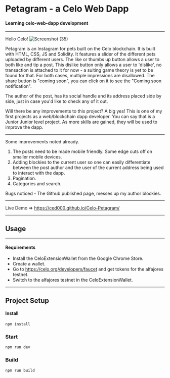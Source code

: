 # Petagram - a Celo Web Dapp
#### Learning celo-web-dapp development
***
Hello Celo!
![Screenshot (35)](https://user-images.githubusercontent.com/48166371/128304777-4651f689-22bd-4a3b-85bd-d22e383fbb30.png)


Petagram is an Instagram for pets built on the Celo blockchain. It is built with HTML, CSS, JS and Solidity. It features a slider of the different pets uploaded by different users. The like or thumbs up button allows a user to both like and tip a post. This dislike button only allows a user to 'dislike', no transaction is attached to it for now - a suiting game theory is yet to be found for that. For both cases, multiple impressions are disallowed. The share button is "coming soon", you can click on it to see the "Coming soon notification".

The author of the post, has its social handle and its address placed side by side, just in case you'd like to check any of it out. 

Will there be any improvements to this project? 
A big yes! This is one of my first projects as a web/blockchain dapp developer. You can say that is a Junior Junior level project. As more skills are gained, they will be used to improve the dapp. 

***
Some improvements noted already. 
1. The posts need to be made mobile friendly. Some edge cuts off on smaller mobile devices.
2. Adding blockies to the current user so one can easily differentiate between the post author and the user of the current address being used to interact with the dapp.
3. Pagination. 
4. Categories and search. 

Bugs noticed - The Github published page, messes up my author blockies. 
***
Live Demo => https://ced000.github.io/Celo-Petagram/
***

## Usage
***

#### Requirements
* Install the CeloExtensionWallet from the Google Chrome Store.
* Create a wallet.
* Go to https://celo.org/developers/faucet and get tokens for the alfajores testnet.
* Switch to the alfajores testnet in the CeloExtensionWallet.

***
## Project Setup
#### Install
`npm install`
### Start
`npm run dev`
### Build
`npm run build`
